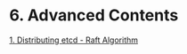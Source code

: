 # 6. Advanced Contents

[1. Distributing etcd - Raft Algorithm](6%20Advanced%2017e99/1%20Distribu%2074da7.md)